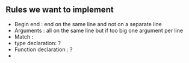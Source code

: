 ## Rules we want to implement 
- Begin end : end on the same line and not on a separate line 
- Arguments : all on the same line but if too big one argument per line 
- Match :
- type declaration: ?
- Function declaration : ? 
- 
